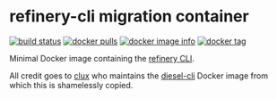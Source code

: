 refinery-cli migration container
================================

[![build status](https://secure.travis-ci.org/sd2k/diesel-cli.svg)](http://travis-ci.org/sd2k/diesel-cli)
[![docker pulls](https://img.shields.io/docker/pulls/sd2k/diesel-cli.svg)](
https://hub.docker.com/r/sd2k/diesel-cli/)
[![docker image info](https://images.microbadger.com/badges/image/sd2k/diesel-cli.svg)](http://microbadger.com/images/sd2k/diesel-cli)
[![docker tag](https://images.microbadger.com/badges/version/sd2k/diesel-cli.svg)](https://hub.docker.com/r/sd2k/diesel-cli/tags/)

Minimal Docker image containing the [refinery CLI](https://github.com/rust-db/refinery/tree/master/refinery_cli).

All credit goes to [clux](https://github.com/clux) who maintains the [diesel-cli](https://github.com/clux/diesel-cli) Docker image from which this is shamelessly copied.
